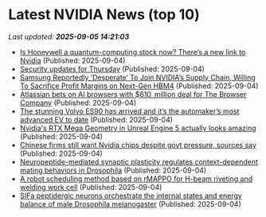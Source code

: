 # Latest NVIDIA News (top 10)
_Last updated: **2025-09-05 14:21:03**_

- [Is Honeywell a quantum-computing stock now? There’s a new link to Nvidia](https://biztoc.com/x/f4a78316db449d1f) (Published: 2025-09-04)
- [Security updates for Thursday](https://lwn.net/Articles/1036733/) (Published: 2025-09-04)
- [Samsung Reportedly ‘Desperate’ To Join NVIDIA’s Supply Chain, Willing To Sacrifice Profit Margins on Next-Gen HBM4](https://wccftech.com/samsung-reportedly-desperate-to-join-nvidia-hbm-supply-chain/) (Published: 2025-09-04)
- [Atlassian bets on AI browsers with $610  million deal for The Browser Company](https://www.channelnewsasia.com/business/atlassian-bets-ai-browsers-610-million-deal-browser-company-5333016) (Published: 2025-09-04)
- [The stunning Volvo ES90 has arrived and it’s the automaker’s most advanced EV to date](http://electrek.co/2025/09/04/first-volvo-es90-is-here-most-advanced-ev-to-date/) (Published: 2025-09-04)
- [Nvidia's RTX Mega Geometry in Unreal Engine 5 actually looks amazing](https://www.creativebloq.com/3d/video-game-design/nvidias-rtx-mega-geometry-in-unreal-engine-5-actually-looks-amazing) (Published: 2025-09-04)
- [Chinese firms still want Nvidia chips despite govt pressure, sources say](https://finance.yahoo.com/video/chinese-firms-still-want-nvidia-140105649.html) (Published: 2025-09-04)
- [Neuropeptide-mediated synaptic plasticity regulates context-dependent mating behaviors in Drosophila](https://journals.plos.org/plosbiology/article?id=10.1371/journal.pbio.3003330) (Published: 2025-09-04)
- [A robot scheduling method based on rMAPPO for H-beam riveting and welding work cell](https://journals.plos.org/plosone/article?id=10.1371/journal.pone.0331515) (Published: 2025-09-04)
- [SIFa peptidergic neurons orchestrate the internal states and energy balance of male Drosophila melanogaster](https://journals.plos.org/plosbiology/article?id=10.1371/journal.pbio.3003345) (Published: 2025-09-04)
